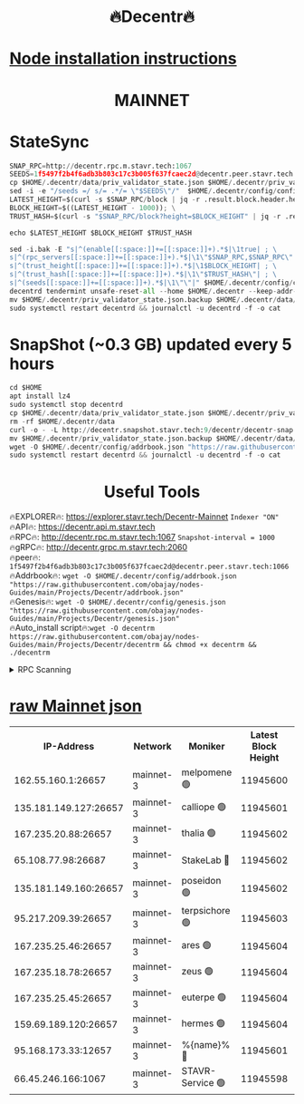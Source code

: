 <h1 align="center"> 🔥Decentr🔥</h1>

[Node installation instructions](https://github.com/obajay/nodes-Guides/tree/main/Projects/Decentr)
=
<h1 align="center"> MAINNET</h1>

# StateSync
```python
SNAP_RPC=http://decentr.rpc.m.stavr.tech:1067
SEEDS=1f5497f2b4f6adb3b803c17c3b005f637fcaec2d@decentr.peer.stavr.tech:1066
cp $HOME/.decentr/data/priv_validator_state.json $HOME/.decentr/priv_validator_state.json.backup
sed -i -e "/seeds =/ s/= .*/= \"$SEEDS\"/"  $HOME/.decentr/config/config.toml
LATEST_HEIGHT=$(curl -s $SNAP_RPC/block | jq -r .result.block.header.height); \
BLOCK_HEIGHT=$((LATEST_HEIGHT - 1000)); \
TRUST_HASH=$(curl -s "$SNAP_RPC/block?height=$BLOCK_HEIGHT" | jq -r .result.block_id.hash)

echo $LATEST_HEIGHT $BLOCK_HEIGHT $TRUST_HASH

sed -i.bak -E "s|^(enable[[:space:]]+=[[:space:]]+).*$|\1true| ; \
s|^(rpc_servers[[:space:]]+=[[:space:]]+).*$|\1\"$SNAP_RPC,$SNAP_RPC\"| ; \
s|^(trust_height[[:space:]]+=[[:space:]]+).*$|\1$BLOCK_HEIGHT| ; \
s|^(trust_hash[[:space:]]+=[[:space:]]+).*$|\1\"$TRUST_HASH\"| ; \
s|^(seeds[[:space:]]+=[[:space:]]+).*$|\1\"\"|" $HOME/.decentr/config/config.toml
decentrd tendermint unsafe-reset-all --home $HOME/.decentr --keep-addr-book
mv $HOME/.decentr/priv_validator_state.json.backup $HOME/.decentr/data/priv_validator_state.json
sudo systemctl restart decentrd && journalctl -u decentrd -f -o cat
```
# SnapShot (~0.3 GB) updated every 5 hours
```python
cd $HOME
apt install lz4
sudo systemctl stop decentrd
cp $HOME/.decentr/data/priv_validator_state.json $HOME/.decentr/priv_validator_state.json.backup
rm -rf $HOME/.decentr/data
curl -o - -L http://decentr.snapshot.stavr.tech:9/decentr/decentr-snap.tar.lz4 | lz4 -c -d - | tar -x -C $HOME/.decentr --strip-components 2
mv $HOME/.decentr/priv_validator_state.json.backup $HOME/.decentr/data/priv_validator_state.json
wget -O $HOME/.decentr/config/addrbook.json "https://raw.githubusercontent.com/obajay/nodes-Guides/main/Projects/Decentr/addrbook.json"
sudo systemctl restart decentrd && journalctl -u decentrd -f -o cat
```

 <h1 align="center"> Useful Tools</h1>

🔥EXPLORER🔥:     https://explorer.stavr.tech/Decentr-Mainnet        `Indexer "ON"` \
🔥API🔥:          https://decentr.api.m.stavr.tech \
🔥RPC🔥:          http://decentr.rpc.m.stavr.tech:1067              `Snapshot-interval = 1000` \
🔥gRPC🔥:         http://decentr.grpc.m.stavr.tech:2060 \
🔥peer🔥:         `1f5497f2b4f6adb3b803c17c3b005f637fcaec2d@decentr.peer.stavr.tech:1066` \
🔥Addrbook🔥:  `wget -O $HOME/.decentr/config/addrbook.json "https://raw.githubusercontent.com/obajay/nodes-Guides/main/Projects/Decentr/addrbook.json"` \
🔥Genesis🔥:  `wget -O $HOME/.decentr/config/genesis.json "https://raw.githubusercontent.com/obajay/nodes-Guides/main/Projects/Decentr/genesis.json"` \
🔥Auto_install script🔥:`wget -O decentrm https://raw.githubusercontent.com/obajay/nodes-Guides/main/Projects/Decentr/decentrm && chmod +x decentrm && ./decentrm`

<details>
<summary>RPC Scanning</summary>

<h2 align="center"> We scan nodes in real time every 4 hours. And we provide the final result of RPC endpoints.
We cannot influence the operation of these nodes in any way. </h2>


```python
If Voting Power is higher than 0 --> then the Node is a validator of the network and may be subject to attack and be a potential threat to the chain.
```
```python
We marked such validators with a red symbol
```

</details>

[raw Mainnet json](https://rpc-check.decentrm.stavr.tech/decentrm/rpc-decentrm-result.json)
=



<table><tr><th>IP-Address</th><th>Network</th><th>Moniker</th><th>Latest Block Height</th><th>Earliest Block Height</th><th>Catching Up</th><th>Tx Index</th><th>Voting Power</th><th>Scan Time</th></tr><tr><td>162.55.160.1:26657</td><td>mainnet-3</td><td>melpomene 🟢</td><td>11945600</td><td>1688950</td><td>False</td><td>on</td><td>0</td><td>2023-12-13T09:41:19.960769430UTC</td></tr><tr><td>135.181.149.127:26657</td><td>mainnet-3</td><td>calliope 🟢</td><td>11945601</td><td>1688950</td><td>False</td><td>on</td><td>0</td><td>2023-12-13T09:41:20.380213354UTC</td></tr><tr><td>167.235.20.88:26657</td><td>mainnet-3</td><td>thalia 🟢</td><td>11945602</td><td>1688950</td><td>False</td><td>on</td><td>0</td><td>2023-12-13T09:41:26.118276492UTC</td></tr><tr><td>65.108.77.98:26687</td><td>mainnet-3</td><td>StakeLab 🔴</td><td>11945602</td><td>1688950</td><td>False</td><td>on</td><td>5272713</td><td>2023-12-13T09:41:26.453390820UTC</td></tr><tr><td>135.181.149.160:26657</td><td>mainnet-3</td><td>poseidon 🟢</td><td>11945602</td><td>1688950</td><td>False</td><td>on</td><td>0</td><td>2023-12-13T09:41:29.109600004UTC</td></tr><tr><td>95.217.209.39:26657</td><td>mainnet-3</td><td>terpsichore 🟢</td><td>11945603</td><td>1688950</td><td>False</td><td>on</td><td>0</td><td>2023-12-13T09:41:33.780061161UTC</td></tr><tr><td>167.235.25.46:26657</td><td>mainnet-3</td><td>ares 🟢</td><td>11945604</td><td>1688950</td><td>False</td><td>on</td><td>0</td><td>2023-12-13T09:41:38.181781580UTC</td></tr><tr><td>167.235.18.78:26657</td><td>mainnet-3</td><td>zeus 🟢</td><td>11945604</td><td>1688950</td><td>False</td><td>on</td><td>0</td><td>2023-12-13T09:41:38.451297444UTC</td></tr><tr><td>167.235.25.45:26657</td><td>mainnet-3</td><td>euterpe 🟢</td><td>11945604</td><td>1688950</td><td>False</td><td>on</td><td>0</td><td>2023-12-13T09:41:40.729157977UTC</td></tr><tr><td>159.69.189.120:26657</td><td>mainnet-3</td><td>hermes 🟢</td><td>11945604</td><td>1688950</td><td>False</td><td>on</td><td>0</td><td>2023-12-13T09:41:40.985493712UTC</td></tr><tr><td>95.168.173.33:12657</td><td>mainnet-3</td><td>%{name}% 🔴</td><td>11945601</td><td>8964001</td><td>False</td><td>on</td><td>4161950</td><td>2023-12-13T09:41:21.602461824UTC</td></tr><tr><td>66.45.246.166:1067</td><td>mainnet-3</td><td>STAVR-Service 🟢</td><td>11945598</td><td>11944001</td><td>False</td><td>on</td><td>0</td><td>2023-12-13T09:41:20.994518192UTC</td></tr></table>